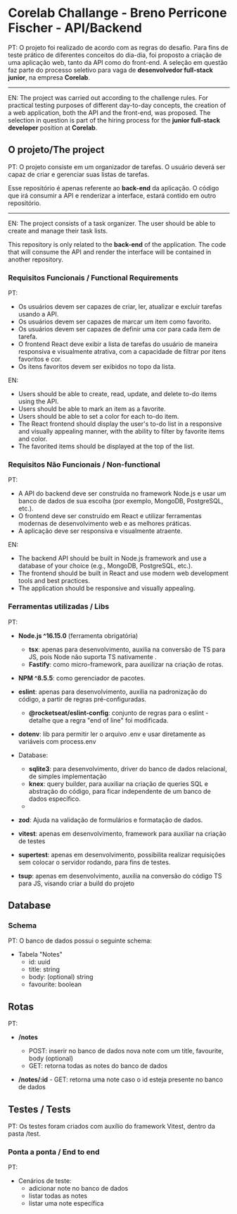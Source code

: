 # Corelab Challange - Breno Perricone Fischer - API/Backend

PT: O projeto foi realizado de acordo com as regras do desafio. Para fins de teste prático de diferentes conceitos do dia-dia, foi proposto a criação de uma aplicação web, tanto da API como do front-end. A seleção em questão faz parte do processo seletivo para vaga de <b>desenvolvedor full-stack junior</b>, na empresa <b>Corelab</b>.

----

EN: The project was carried out according to the challenge rules. For practical testing purposes of different day-to-day concepts, the creation of a web application, both the API and the front-end, was proposed. The selection in question is part of the hiring process for the <b>junior full-stack developer</b> position at <b>Corelab</b>.

## O projeto/The project

PT: O projeto consiste em um organizador de tarefas. O usuário deverá ser capaz de criar e gerenciar suas listas de tarefas. 

Esse repositório é apenas referente ao <b>back-end</b> da aplicação. O código que irá consumir a API e renderizar a interface, estará contido em outro repositório.

----

EN: The project consists of a task organizer. The user should be able to create and manage their task lists.

This repository is only related to the <b>back-end</b> of the application. The code that will consume the API and render the interface will be contained in another repository.

### Requisitos Funcionais / Functional Requirements

PT:
- Os usuários devem ser capazes de criar, ler, atualizar e excluir tarefas usando a API.
- Os usuários devem ser capazes de marcar um item como favorito.
- Os usuários devem ser capazes de definir uma cor para cada item de tarefa.
- O frontend React deve exibir a lista de tarefas do usuário de maneira responsiva e visualmente atrativa, com a capacidade de filtrar por itens favoritos e cor.
- Os itens favoritos devem ser exibidos no topo da lista.

EN:
- Users should be able to create, read, update, and delete to-do items using the API.
- Users should be able to mark an item as a favorite.
- Users should be able to set a color for each to-do item.
- The React frontend should display the user's to-do list in a responsive and visually appealing manner, with the ability to filter by favorite items and color.
- The favorited items should be displayed at the top of the list.

### Requisitos Não Funcionais / Non-functional 

PT: 
- A API do backend deve ser construída no framework Node.js e usar um banco de dados de sua escolha (por exemplo, MongoDB, PostgreSQL, etc.).
- O frontend deve ser construído em React e utilizar ferramentas modernas de desenvolvimento web e as melhores práticas.
- A aplicação deve ser responsiva e visualmente atraente.

EN: 
- The backend API should be built in Node.js framework and use a database of your choice (e.g., MongoDB, PostgreSQL, etc.).
- The frontend should be built in React and use modern web development tools and best practices.
- The application should be responsive and visually appealing.

### Ferramentas utilizadas / Libs

PT: 
- <b>Node.js ^16.15.0</b> (ferramenta obrigatória)
    - <b>tsx</b>: apenas para desenvolvimento, auxilia na conversão de TS para JS, pois Node não suporta TS nativamente .
    - <b>Fastify</b>: como micro-framework, para auxilizar na criação de rotas.

- <b>NPM ^8.5.5</b>: como gerenciador de pacotes.

- <b>eslint</b>: apenas para desenvolvimento, auxilia na padronização do código, a partir de regras pré-configuradas.
    - <b>@rocketseat/eslint-config</b>: conjunto de regras para o eslint - detalhe que a regra "end of line" foi modificada. 

- <b>dotenv</b>: lib para permitir ler o arquivo .env e usar diretamente as variáveis com process.env

- Database:
    - <b>sqlite3</b>: para desenvolvimento, driver do banco de dados relacional, de simples implementação
    - <b>knex</b>: query builder, para auxiliar na criação de queries SQL e abstração do código, para ficar independente de um banco de dados específico.
    - 

- <b>zod</b>: Ajuda na validação de formulários e formatação de dados.

- <b>vitest</b>: apenas em desenvolvimento, framework para auxiliar na criação de testes

- <b>supertest</b>: apenas em desenvolvimento, possibilita realizar requisições sem colocar o servidor rodando, para fins de testes.

- <b>tsup</b>: apenas em desenvolvimento, auxilia na conversão do código TS para JS, visando criar a build do projeto

## Database

### Schema

PT:
O banco de dados possui o seguinte schema:
- Tabela "Notes"
    - id: uuid
    - title: string
    - body: (optional) string
    - favourite: boolean

## Rotas

PT:
- <b>/notes</b>
    - POST: inserir no banco de dados nova note com um title, favourite, body (optional)
    - GET: retorna todas as notes do banco de dados
    
- <b>/notes/:id</b>
        - GET: retorna uma note caso o id esteja presente no banco de dados


## Testes / Tests

PT: Os testes foram criados com auxílio do framework Vitest, dentro da pasta /test.

### Ponta a ponta / End to end

PT:
- Cenários de teste:
    - adicionar note no banco de dados
    - listar todas as notes
    - listar uma note específica 
    

